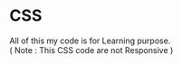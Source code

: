 # CSS
All of this my code is for Learning purpose. 
<br>
( Note : This CSS code are not Responsive )

